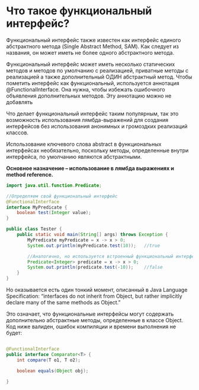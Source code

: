 # Что такое функциональный интерфейс?

Функциональный интерфейс также известен как интерфейс единого абстрактного метода (Single Abstract Method, SAM). Как
следует из названия, он может иметь не более одного абстрактного метода.

Функциональный интерфейс может иметь несколько статических методов и методов по умолчанию с реализацией, приватные
методы с реализацией
а также дополнительный ОДИН абстрактный метод. Чтобы пометить интерфейс как функциональный, используется аннотация
@FunctionalInterface. Она нужна, чтобы избежать ошибочного объявления дополнительных методов.
Эту аннотацию можно не добавлять

Что делает функциональный интерфейс таким популярным, так это возможность использования лямбда-выражений для создания
интерфейсов без использования анонимных и громоздких реализаций классов.

Использование ключевого слова abstract в функциональных интерфейсах необязательно, поскольку методы, определенные внутри
интерфейса, по умолчанию являются абстрактными.

**Основное назначение – использование в лямбда выражениях и method reference.**

```java
import java.util.function.Predicate;

//Определяем свой функциональный интерфейс
@FunctionalInterface
interface MyPredicate {
    boolean test(Integer value);
}

public class Tester {
    public static void main(String[] args) throws Exception {
        MyPredicate myPredicate = x -> x > 0;
        System.out.println(myPredicate.test(10));   //true

        //Аналогично, но используется встроенный функциональный интерфейс java.util.function.Predicate
        Predicate<Integer> predicate = x -> x > 0;
        System.out.println(predicate.test(-10));    //false
    }
}

```

Но оказывается есть один тонкий момент, описанный в Java Language Specification: “interfaces do not inherit from Object,
but rather implicitly declare many of the same methods as Object.”

Это означает, что функциональные интерфейсы могут содержать дополнительно абстрактные методы, определенные в классе
Object. Код ниже валиден, ошибок компиляции и времени выполнения не будет:

```java

@FunctionalInterface
public interface Comparator<T> {
    int compare(T o1, T o2);

    boolean equals(Object obj);

}
```